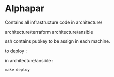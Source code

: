 # Alphapar
Contains all infrastructure code in architecture/

architecture/terraform
architecture/ansible

ssh contains pubkey to be assign in each machine.

to deploy :

in architecture/ansible :

```
make deploy
```